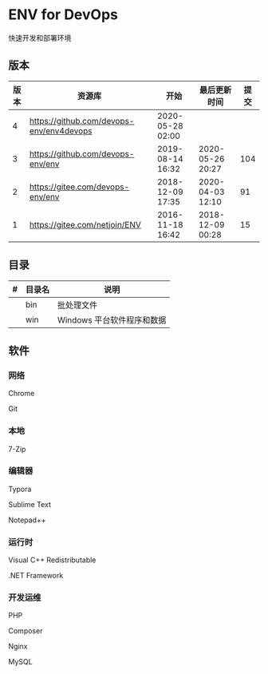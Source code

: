 # ENV for DevOps

快速开发和部署环境



## 版本

| 版本 | 资源库                                   | 开始             | 最后更新时间     | 提交 |
| ---- | ---------------------------------------- | ---------------- | ---------------- | ---- |
| 4    | https://github.com/devops-env/env4devops | 2020-05-28 02:00 |                  |      |
| 3    | https://github.com/devops-env/env        | 2019-08-14 16:32 | 2020-05-26 20:27 | 104  |
| 2    | https://gitee.com/devops-env/env         | 2018-12-09 17:35 | 2020-04-03 12:10 | 91   |
| 1    | https://gitee.com/netjoin/ENV            | 2016-11-18 16:42 | 2018-12-09 00:28 | 15   |



## 目录

| #    | 目录名 | 说明                       |
| ---- | ------ | -------------------------- |
|      | bin    | 批处理文件                 |
|      | win    | Windows 平台软件程序和数据 |



## 软件

### 网络

Chrome

Git

### 本地

7-Zip

### 编辑器

Typora

Sublime Text

Notepad++

### 运行时

Visual C++ Redistributable

.NET Framework

### 开发运维

PHP

Composer

Nginx

MySQL